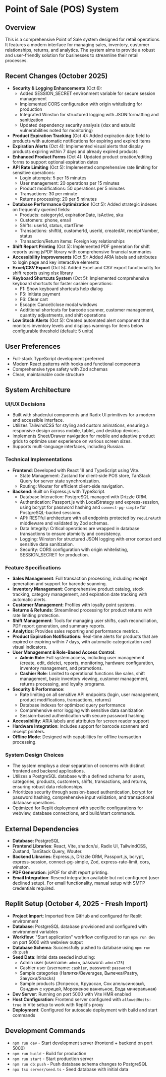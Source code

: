 # Point of Sale (POS) System

## Overview
This is a comprehensive Point of Sale system designed for retail operations. It features a modern interface for managing sales, inventory, customer relationships, returns, and analytics. The system aims to provide a robust and user-friendly solution for businesses to streamline their retail processes.

## Recent Changes (October 2025)
- **Security & Logging Enhancements** (Oct 6): 
  - Added SESSION_SECRET environment variable for secure session management
  - Implemented CORS configuration with origin whitelisting for production
  - Integrated Winston for structured logging with JSON formatting and sanitization
  - Updated dependency security analysis (xlsx and esbuild vulnerabilities noted for monitoring)
- **Product Expiration Tracking** (Oct 4): Added expiration date field to products with automatic notifications for expiring and expired items
- **Expiration Alerts** (Oct 4): Implemented visual alerts that display products expiring within 7 days and already expired products
- **Enhanced Product Forms** (Oct 4): Updated product creation/editing forms to support optional expiration dates
- **API Rate Limiting** (Oct 5): Implemented comprehensive rate limiting for sensitive operations:
  - Login attempts: 5 per 15 minutes
  - User management: 20 operations per 15 minutes
  - Product modifications: 50 operations per 5 minutes
  - Transactions: 30 per minute
  - Returns processing: 20 per 5 minutes
- **Database Performance Optimization** (Oct 5): Added strategic indexes on frequently queried fields:
  - Products: categoryId, expirationDate, isActive, sku
  - Customers: phone, email
  - Shifts: userId, status, startTime
  - Transactions: shiftId, customerId, userId, createdAt, receiptNumber, status
  - Transaction/Return items: Foreign key relationships
- **Shift Report Printing** (Oct 5): Implemented PDF generation for shift reports using jsPDF library with comprehensive financial summaries
- **Accessibility Improvements** (Oct 5): Added ARIA labels and attributes to login page and key interactive elements
- **Excel/CSV Export** (Oct 5): Added Excel and CSV export functionality for shift reports using xlsx library
- **Keyboard Shortcuts System** (Oct 5): Implemented comprehensive keyboard shortcuts for faster cashier operations:
  - F1: Show keyboard shortcuts help dialog
  - F5: Initiate payment
  - F6: Clear cart
  - Escape: Cancel/close modal windows
  - Additional shortcuts for barcode scanner, customer management, quantity adjustments, and shift operations
- **Low Stock Alerts** (Oct 5): Created automated alert component that monitors inventory levels and displays warnings for items below configurable threshold (default: 5 units)

## User Preferences
- Full-stack TypeScript development preferred
- Modern React patterns with hooks and functional components
- Comprehensive type safety with Zod schemas
- Clean, maintainable code structure

## System Architecture

### UI/UX Decisions
- Built with shadcn/ui components and Radix UI primitives for a modern and accessible interface.
- Utilizes TailwindCSS for styling and custom animations, ensuring a responsive design across mobile, tablet, and desktop devices.
- Implements Sheet/Drawer navigation for mobile and adaptive product grids to optimize user experience on various screen sizes.
- Supports multi-language interfaces, including Russian.

### Technical Implementations
- **Frontend**: Developed with React 18 and TypeScript using Vite.
    - State Management: Zustand for client-side POS store, TanStack Query for server state synchronization.
    - Routing: Wouter for efficient client-side navigation.
- **Backend**: Built on Express.js with TypeScript.
    - Database Interaction: PostgreSQL managed with Drizzle ORM.
    - Authentication: Passport.js with LocalStrategy and express-session, using bcrypt for password hashing and `connect-pg-simple` for PostgreSQL-backed sessions.
    - API: RESTful architecture with all endpoints protected by `requireAuth` middleware and validated by Zod schemas.
    - Data Integrity: Critical operations are wrapped in database transactions to ensure atomicity and consistency.
    - Logging: Winston for structured JSON logging with error context and sensitive data sanitization.
    - Security: CORS configuration with origin whitelisting, SESSION_SECRET for production.

### Feature Specifications
- **Sales Management**: Full transaction processing, including receipt generation and support for barcode scanning.
- **Inventory Management**: Comprehensive product catalog, stock tracking, category management, and expiration date tracking with automatic alerts.
- **Customer Management**: Profiles with loyalty point systems.
- **Returns & Refunds**: Streamlined processing for product returns with rate limiting protection.
- **Shift Management**: Tools for managing user shifts, cash reconciliation, PDF report generation, and summary reports.
- **Analytics**: Provides sales reporting and performance metrics.
- **Product Expiration Notifications**: Real-time alerts for products that are expired or expiring within 7 days, with automatic categorization and visual indicators.
- **User Management & Role-Based Access Control**:
    - **Admin Role**: Full system access, including user management (create, edit, delete), reports, monitoring, hardware configuration, inventory management, and promotions.
    - **Cashier Role**: Limited to operational functions like sales, shift management, basic inventory viewing, customer management, returns processing, and loyalty programs.
- **Security & Performance**:
    - Rate limiting on all sensitive API endpoints (login, user management, product modifications, transactions, returns)
    - Database indexes for optimized query performance
    - Comprehensive error logging with sensitive data sanitization
    - Session-based authentication with secure password hashing
- **Accessibility**: ARIA labels and attributes for screen reader support
- **Hardware Integration**: Includes support for barcode scanners and receipt printers.
- **Offline Mode**: Designed with capabilities for offline transaction processing.

### System Design Choices
- The system employs a clear separation of concerns with distinct frontend and backend applications.
- Utilizes a PostgreSQL database with a defined schema for users, categories, products, customers, shifts, transactions, and returns, ensuring robust data relationships.
- Prioritizes security through session-based authentication, bcrypt for password hashing, comprehensive input validation, and transactional database operations.
- Optimized for Replit deployment with specific configurations for webview, database connections, and build/start commands.

## External Dependencies
- **Database**: PostgreSQL
- **Frontend Libraries**: React, Vite, shadcn/ui, Radix UI, TailwindCSS, Zustand, TanStack Query, Wouter.
- **Backend Libraries**: Express.js, Drizzle ORM, Passport.js, bcrypt, express-session, connect-pg-simple, Zod, express-rate-limit, cors, winston.
- **PDF Generation**: jsPDF for shift report printing.
- **Email Integration**: Resend integration available but not configured (user declined setup). For email functionality, manual setup with SMTP credentials required.

## Replit Setup (October 4, 2025 - Fresh Import)
- **Project Import**: Imported from GitHub and configured for Replit environment
- **Database**: PostgreSQL database provisioned and configured with environment variables
- **Workflow**: "Start application" workflow configured to run `npm run dev` on port 5000 with webview output
- **Database Schema**: Successfully pushed to database using `npm run db:push`
- **Seed Data**: Initial data seeded including:
  - Admin user (username: `admin`, password: `admin123`)
  - Cashier user (username: `cashier`, password: `password`)
  - Sample categories (Напитки/Beverages, Выпечка/Pastry, Закуски/Snacks)
  - Sample products (Эспрессо, Круассан, Сок апельсиновый, Сэндвич с курицей, Мороженое ванильное, Вода минеральная)
- **Dev Server**: Running on port 5000 with Vite HMR enabled
- **Host Configuration**: Frontend server configured with `allowedHosts: true` in Vite setup to work with Replit's proxy
- **Deployment**: Configured for autoscale deployment with build and start commands

## Development Commands
- `npm run dev` - Start development server (frontend + backend on port 5000)
- `npm run build` - Build for production
- `npm run start` - Start production server
- `npm run db:push` - Push database schema changes to PostgreSQL
- `npx tsx server/seed.ts` - Seed database with initial data
